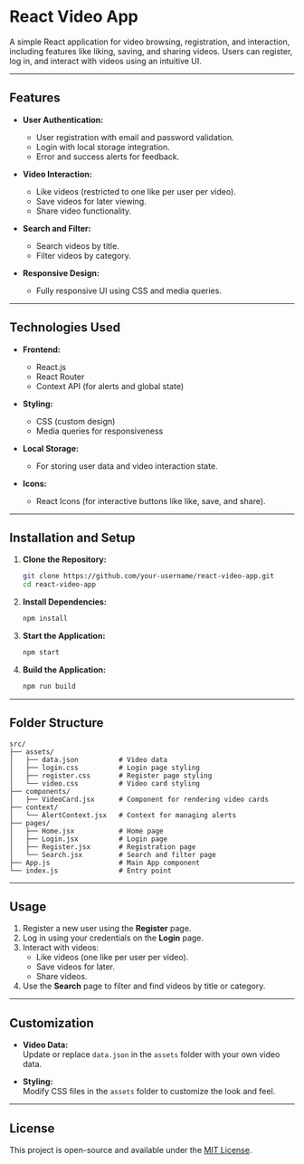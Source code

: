 
# **React Video App**

A simple React application for video browsing, registration, and interaction, including features like liking, saving, and sharing videos. Users can register, log in, and interact with videos using an intuitive UI.

---

## **Features**

- **User Authentication:**
  - User registration with email and password validation.
  - Login with local storage integration.
  - Error and success alerts for feedback.

- **Video Interaction:**
  - Like videos (restricted to one like per user per video).
  - Save videos for later viewing.
  - Share video functionality.

- **Search and Filter:**
  - Search videos by title.
  - Filter videos by category.

- **Responsive Design:**
  - Fully responsive UI using CSS and media queries.

---

## **Technologies Used**

- **Frontend:**
  - React.js
  - React Router
  - Context API (for alerts and global state)

- **Styling:**
  - CSS (custom design)
  - Media queries for responsiveness

- **Local Storage:**
  - For storing user data and video interaction state.

- **Icons:**
  - React Icons (for interactive buttons like like, save, and share).

---

## **Installation and Setup**

1. **Clone the Repository:**
   ```bash
   git clone https://github.com/your-username/react-video-app.git
   cd react-video-app
   ```

2. **Install Dependencies:**
   ```bash
   npm install
   ```

3. **Start the Application:**
   ```bash
   npm start
   ```

4. **Build the Application:**
   ```bash
   npm run build
   ```

---

## **Folder Structure**

```plaintext
src/
├── assets/
│   ├── data.json          # Video data
│   ├── login.css          # Login page styling
│   ├── register.css       # Register page styling
│   └── video.css          # Video card styling
├── components/
│   ├── VideoCard.jsx      # Component for rendering video cards
├── context/
│   └── AlertContext.jsx   # Context for managing alerts
├── pages/
│   ├── Home.jsx           # Home page
│   ├── Login.jsx          # Login page
│   ├── Register.jsx       # Registration page
│   └── Search.jsx         # Search and filter page
├── App.js                 # Main App component
└── index.js               # Entry point
```

---

## **Usage**

1. Register a new user using the **Register** page.
2. Log in using your credentials on the **Login** page.
3. Interact with videos:
   - Like videos (one like per user per video).
   - Save videos for later.
   - Share videos.
4. Use the **Search** page to filter and find videos by title or category.

---

## **Customization**

- **Video Data:**  
  Update or replace `data.json` in the `assets` folder with your own video data.

- **Styling:**  
  Modify CSS files in the `assets` folder to customize the look and feel.

---

## **License**

This project is open-source and available under the [MIT License](LICENSE).

